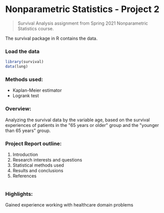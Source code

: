 # Nonparametric Statistics - Project 2
> Survival Analysis assignment from Spring 2021 Nonparametric Statistics course.

The survival package in R contains the data.

### Load the data
```R
library(survival)
data(lung)
```

### Methods used:
- Kaplan-Meier estimator
- Logrank test

### Overview:
Analyzing the survival data by the variable age, based on the survival experiences of patients in the "65 years or older" group and the "younger than 65 years" group. 

### Project Report outline:
1. Introduction
2. Research interests and questions
3. Statistical methods used
4. Results and conclusions
5. References

#

### Highlights:
Gained experience working with healthcare domain problems
